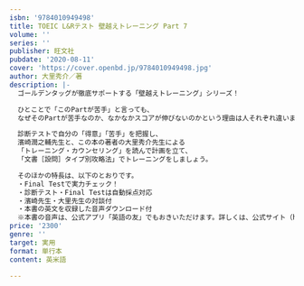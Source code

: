 ```yaml
---
isbn: '9784010949498'
title: TOEIC L&Rテスト 壁越えトレーニング Part 7
volume: ''
series: ''
publisher: 旺文社
pubdate: '2020-08-11'
cover: 'https://cover.openbd.jp/9784010949498.jpg'
author: 大里秀介／著
description: |-
  ゴールデンタッグが徹底サポートする「壁越えトレーニング」シリーズ！

  ひとことで「このPartが苦手」と言っても、
  なぜそのPartが苦手なのか、なかなかスコアが伸びないのかという理由は人それぞれ違います。

  診断テストで自分の「得意」「苦手」を把握し、
  濱崎潤之輔先生と、この本の著者の大里秀介先生による
  「トレーニング・カウンセリング」を読んで計画を立て、
  「文書［設問］タイプ別攻略法」でトレーニングをしましょう。

  そのほかの特長は、以下のとおりです。
  ・Final Testで実力チェック！
  ・診断テスト・Final Testは自動採点対応
  ・濱崎先生・大里先生の対談付
  ・本書の英文を収録した音声ダウンロード付 
  ※本書の音声は、公式アプリ「英語の友」でもおきいただけます。詳しくは、公式サイト（https://eigonotomo.com/）をご覧ください。
price: '2300'
genre: ''
target: 実用
format: 単行本
content: 英米語

---
```

